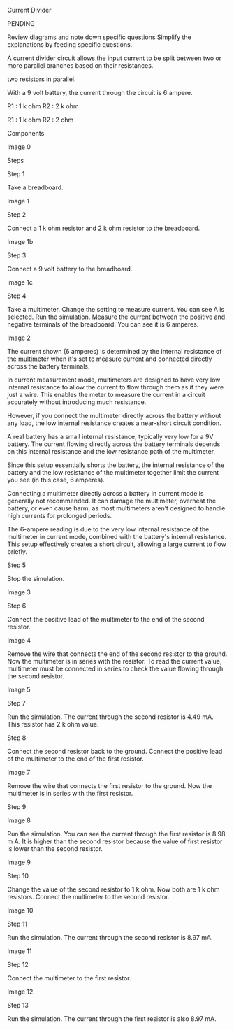 Current Divider

PENDING

Review diagrams and note down specific questions
Simplify the explanations by feeding specific questions.

A current divider circuit allows the input current to be split between two or more parallel branches based on their resistances.

two resistors in parallel.

With a 9 volt battery, the current through the circuit is 6 ampere.

R1 : 1 k ohm
R2 : 2 k ohm

R1 : 1 k ohm
R2 : 2 ohm

Components

Image 0

Steps

Step 1

Take a breadboard.

Image 1

Step 2

Connect a 1 k ohm resistor and 2 k ohm resistor to the breadboard.

Image 1b

Step 3

Connect a 9 volt battery to the breadboard.

image 1c

Step 4

Take a multimeter. Change the setting to measure current. You can see A is selected. Run the simulation. Measure the current between the positive and negative terminals of the breadboard. You can see it is 6 amperes.

Image 2

The current shown (6 amperes) is determined by the internal resistance of the multimeter when it's set to measure current and connected directly across the battery terminals.

In current measurement mode, multimeters are designed to have very low internal resistance to allow the current to flow through them as if they were just a wire. This enables the meter to measure the current in a circuit accurately without introducing much resistance.

However, if you connect the multimeter directly across the battery without any load, the low internal resistance creates a near-short circuit condition.

A real battery has a small internal resistance, typically very low for a 9V battery. The current flowing directly across the battery terminals depends on this internal resistance and the low resistance path of the multimeter.

Since this setup essentially shorts the battery, the internal resistance of the battery and the low resistance of the multimeter together limit the current you see (in this case, 6 amperes).

Connecting a multimeter directly across a battery in current mode is generally not recommended. It can damage the multimeter, overheat the battery, or even cause harm, as most multimeters aren’t designed to handle high currents for prolonged periods.

The 6-ampere reading is due to the very low internal resistance of the multimeter in current mode, combined with the battery's internal resistance. This setup effectively creates a short circuit, allowing a large current to flow briefly.

Step 5

Stop the simulation.

Image 3

Step 6

Connect the positive lead of the multimeter to the end of the second resistor.

Image 4

Remove the wire that connects the end of the second resistor to the ground. Now the multimeter is in series with the resistor. To read the current value, multimeter must be connected in series to check the value flowing through the second resistor.

Image 5

Step 7

Run the simulation. The current through the second resistor is 4.49 mA. This resistor has 2 k ohm value.

Step 8

Connect the second resistor back to the ground. Connect the positive lead of the multimeter to the end of the first resistor.

Image 7

Remove the wire that connects the first resistor to the ground. Now the multimeter is in series with the first resistor.

Step 9

Image 8

Run the simulation. You can see the current through the first resistor is 8.98 m A. It is higher than the second resistor because the value of first resistor is lower than the second resistor.

Image 9

Step 10

Change the value of the second resistor to 1 k ohm. Now both are 1 k ohm resistors. Connect the multimeter to the second resistor.

Image 10

Step 11

Run the simulation. The current through the second resistor is 8.97 mA.

Image 11

Step 12

Connect the multimeter to the first resistor.

Image 12.

Step 13

Run the simulation. The current through the first resistor is also 8.97 mA.
